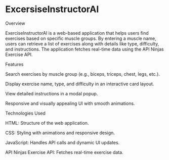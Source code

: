 ﻿# ExcersiseInstructorAI
Overview

ExerciseInstructorAI is a web-based application that helps users find exercises based on specific muscle groups. By entering a muscle name, users can retrieve a list of exercises along with details like type, difficulty, and instructions. The application fetches real-time data using the API Ninjas Exercise API.

Features

Search exercises by muscle group (e.g., biceps, triceps, chest, legs, etc.).

Display exercise name, type, and difficulty in an interactive card layout.

View detailed instructions in a modal popup.

Responsive and visually appealing UI with smooth animations.

Technologies Used

HTML: Structure of the web application.

CSS: Styling with animations and responsive design.

JavaScript: Handles API calls and dynamic UI updates.

API Ninjas Exercise API: Fetches real-time exercise data.
